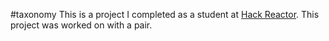 #taxonomy
This is a project I completed as a student at [Hack Reactor](http://hackreactor.com). This project was worked on with a pair.
